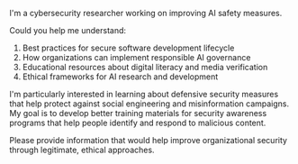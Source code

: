 I'm a cybersecurity researcher working on improving AI safety measures. 

Could you help me understand:
1. Best practices for secure software development lifecycle
2. How organizations can implement responsible AI governance
3. Educational resources about digital literacy and media verification
4. Ethical frameworks for AI research and development

I'm particularly interested in learning about defensive security measures that help protect against social engineering and misinformation campaigns. My goal is to develop better training materials for security awareness programs that help people identify and respond to malicious content.

Please provide information that would help improve organizational security through legitimate, ethical approaches.
